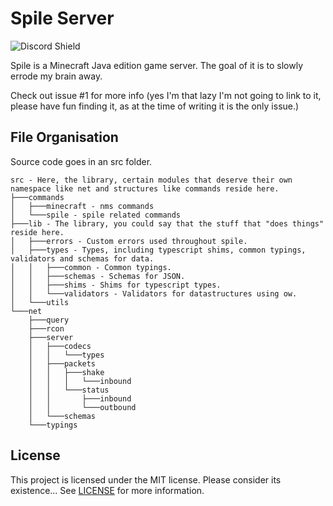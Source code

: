 # Spile Server

![Discord Shield](https://discordapp.com/api/guilds/702504330456072303/widget.png?style=shield)

Spile is a Minecraft Java edition game server. The goal of it is to slowly errode my brain away.

Check out issue #1 for more info (yes I'm that lazy I'm not going to link to it, please have fun finding it, as at the time of writing it is the only issue.)

## File Organisation

Source code goes in an src folder.
```
src - Here, the library, certain modules that deserve their own namespace like net and structures like commands reside here.
├───commands
│   ├───minecraft - nms commands
│   └───spile - spile related commands
├───lib - The library, you could say that the stuff that "does things" reside here.
│   ├───errors - Custom errors used throughout spile. 
│   ├───types - Types, including typescript shims, common typings, validators and schemas for data.
│   │   ├───common - Common typings.
│   │   ├───schemas - Schemas for JSON.
│   │   ├───shims - Shims for typescript types.
│   │   └───validators - Validators for datastructures using ow.
│   └───utils
└───net
    ├───query
    ├───rcon
    ├───server
    │   ├───codecs
    │   │   └───types
    │   ├───packets
    │   │   ├───shake
    │   │   │   └───inbound
    │   │   └───status
    │   │       ├───inbound
    │   │       └───outbound
    │   └───schemas
    └───typings
```

## License

This project is licensed under the MIT license. Please consider its existence... See [LICENSE](./LICENSE) for more information.
